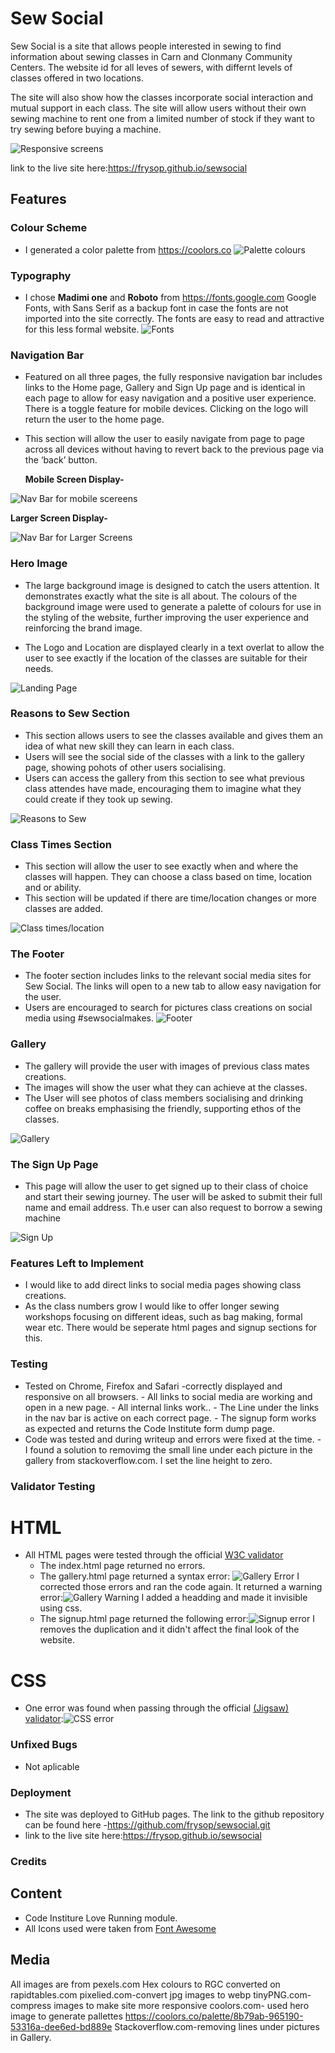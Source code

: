 # Sew Social

Sew Social is a site that allows people interested in sewing to find information about sewing classes in Carn and Clonmany Community Centers.  The website id for all leves of sewers, with differnt levels of classes offered in two locations.

The site will also show how the classes incorporate social interaction and mutual support in each class. The site will allow users without their own sewing machine to rent one from a limited number of stock if they want to try sewing before buying a machine.

![Responsive screens](/assets/media/amiresponsive.png)  

link to the live site here:https://frysop.github.io/sewsocial


## Features 

### Colour Scheme
- I generated a color palette from https://coolors.co
    ![Palette colours](/assets/media/palette.png)  
### Typography
- I chose **Madimi one** and **Roboto** from https://fonts.google.com Google Fonts, with Sans Serif as a backup font in case the fonts are not imported into the site correctly. The fonts are easy to read and attractive for this less formal website.
    ![Fonts](/assets/media/fonts.png)

    
### Navigation Bar  


- Featured on all three pages, the fully responsive navigation bar includes links to the Home page, Gallery and Sign Up page and is identical in each page to allow for easy navigation and a positive user experience. There is a toggle feature for mobile devices. Clicking on the logo will return the user to the home page.
- This section will allow the user to easily navigate from page to page across all devices without having to revert back to the previous page via the ‘back’ button. 
 
  **Mobile Screen Display-**

![Nav Bar for mobile scereens](/assets/media/navMobile.png)

**Larger Screen Display-**

![Nav Bar for Larger Screens](/assets/media/navTablet.png)


### Hero Image  

- The large background image is designed to catch the users attention. It demonstrates exactly what the site is all about.  The colours of the background image were used to generate a palette of colours for use in the styling of the website, further improving the user experience and reinforcing the brand image.  

- The Logo and Location are displayed clearly in a text overlat to allow the user to see exactly if the location of the classes are suitable for their needs.

![Landing Page](/assets/media/homehero.png)

### Reasons to Sew Section

 - This section allows users to see the classes available and gives them an idea of what new skill they can learn in each class.
 - Users will see the social side of the classes with a link to the gallery page, showing pohots of other users socialising. 
 - Users can access the gallery from this section to see what previous class attendes have made, encouraging them to imagine what they could create if they took up sewing.


![Reasons to Sew](/assets/media/sewReasons.png)


### Class Times Section


- This section will allow the user to see exactly when and where the classes will happen. They can choose a class based on time, location and or ability. 
- This section will be updated if there are time/location changes or more classes are added. 

![Class times/location](/assets/media/classtimes.png)

### The Footer

  - The footer section includes links to the relevant social media sites for Sew Social. The links will open to a new tab to allow easy navigation for the user. 
  - Users are encouraged to search for pictures class creations on social media using #sewsocialmakes.
  ![Footer](/assets/media/footer.png)

### Gallery

  - The gallery will provide the user with images of previous class mates creations. 
  - The  images will show the user what they can achieve at the classes.
  - The User will see photos of class members socialising and drinking coffee on breaks emphasising the friendly, supporting ethos of the classes.

![Gallery](/assets/media/gallery.png)

### The Sign Up Page

  - This page will allow the user to get signed up to their class of choice and start their sewing journey. The user will be asked to submit their full name and email address. Th.e user can also request to borrow a sewing machine

![Sign Up](/assets/media/signup.png)

### Features Left to Implement

- I would like to add direct links to social media pages showing class creations.
- As the class numbers grow I would like to offer longer sewing workshops focusing on different ideas, such as bag making, formal wear etc. There would be seperate html pages and signup sections for this.

### Testing 

 - Tested on Chrome, Firefox and Safari -correctly displayed and responsive on all browsers.
        - All links to social media are working and open in a new page.
        - All internal links work..
        - The Line under the links in the nav bar is active on each correct page.
        - The signup form works as expected and returns the Code Institute form dump page.
 - Code was tested and during writeup and errors  were fixed at the time.
        - I found a solution to removimg the small line under each picture in the gallery from stackoverflow.com. I set the line height to zero.

### Validator Testing 

# HTML
 - All HTML pages were tested through the official [W3C validator](https://validator.w3.org/nu/?doc=https%3A%2F%2Fcode-institute-org.github.io%2Flove-running-2.0%2Findex.html)
    - The index.html page returned no errors.
    - The gallery.html page returned a syntax error: ![Gallery Error](/assets/media/galleryhtmlerrors.png) I corrected those errors and ran the code again. It returned a warning error:![Gallery Warning](/assets/media/gallerywarning.png) I added a headding and made it invisible using css.
    - The signup.html page returned the following error:![Signup error](/assets/media/formerrors.png) I removes the duplication and it didn't affect the final look of the website.

# CSS
  - One error was found when passing through the official [(Jigsaw) validator](https://jigsaw.w3.org/css-validator/validator?uri=https%3A%2F%2Fvalidator.w3.org%2Fnu%2F%3Fdoc%3Dhttps%253A%252F%252Fcode-institute-org.github.io%252Flove-running-2.0%252Findex.html&profile=css3svg&usermedium=all&warning=1&vextwarning=&lang=en#css):![CSS error](/assets/media/csserror.png)

### Unfixed Bugs

 - Not aplicable

### Deployment

- The site was deployed to GitHub pages. The link to the github repository can be found here -https://github.com/frysop/sewsocial.git
- link to the live site here:https://frysop.github.io/sewsocial

### Credits 

## Content 
- Code Institure Love Running module.
- All Icons used were taken from [Font Awesome](https://fontawesome.com/)

## Media
All images are from pexels.com
Hex colours to RGC converted on rapidtables.com
pixelied.com-convert jpg images to webp
tinyPNG.com-compress images to make site more responsive
coolors.com- used hero image to generate pallettes https://coolors.co/palette/8b79ab-965190-53316a-dee6ed-bd889e
Stackoverflow.com-removing lines under pictures in Gallery.
